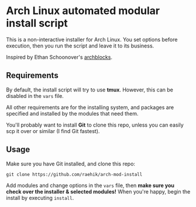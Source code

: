 Arch Linux automated modular install script
===========================================

This is a non-interactive installer for Arch Linux. You set options before
execution, then you run the script and leave it to its business.

Inspired by Ethan Schoonover's [archblocks][].

[archblocks]: https://github.com/altercation/archblocks


Requirements
------------

By default, the install script will try to use **tmux**. However, this can be
disabled in the `vars` file.

All other requirements are for the installing system, and packages are specified
and installed by the modules that need them.

You'll probably want to install **Git** to clone this repo, unless you can easily
scp it over or similar (I find Git fastest).


Usage
-----

Make sure you have Git installed, and clone this repo:

    git clone https://github.com/raehik/arch-mod-install

Add modules and change options in the `vars` file, then **make sure you check
over the installer & selected modules!** When you're happy, begin the install by
executing `install`.
